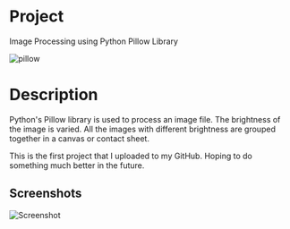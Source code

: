 
# Project

Image Processing using Python Pillow Library

![pillow](https://img.shields.io/pypi/v/pillow?label=pillow)

# Description

Python's Pillow library is used to process an image file. The brightness of the image is varied. All the images with different brightness are grouped together in a canvas or contact sheet.

This is the first project that I uploaded to my GitHub. Hoping to do something much better in the future.


## Screenshots

![Screenshot](https://github.com/newaz-aa/Image-Processing-using-Pillow/blob/master/doggy_canvas.png)

